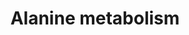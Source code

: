 ---
annotations:
- type: Pathway Ontology
  value: alanine metabolic pathway
authors:
- ReactomeTeam
- DeSl
description: The interconversion of alanine and pyruvate, annotated here, is a key
  connection among the processes of protein turnover and energy metabolism in the
  human body (Felig 1975; Owen et al. 1979).  View original pathway at [http://www.reactome.org/PathwayBrowser/#DIAGRAM=8964540
  Reactome].
last-edited: 2021-01-25
organisms:
- Homo sapiens
redirect_from:
- /index.php/Pathway:WP4980
- /instance/WP4980
schema-jsonld:
- '@context': https://schema.org/
  '@id': https://wikipathways.github.io/pathways/WP4980.html
  '@type': Dataset
  creator:
    '@type': Organization
    name: WikiPathways
  description: The interconversion of alanine and pyruvate, annotated here, is a key
    connection among the processes of protein turnover and energy metabolism in the
    human body (Felig 1975; Owen et al. 1979).  View original pathway at [http://www.reactome.org/PathwayBrowser/#DIAGRAM=8964540
    Reactome].
  keywords:
  - L-Ala
  - PXLP-K341-GPT2 dimer
  - L-Glu
  - 2OG
  - PXLP-K314-GPT dimer
  - 'PXLP-K341-GPT2-1 '
  - 'PXLP-K314-GPT '
  - PYR
  license: CC0
  name: Alanine metabolism
seo: CreativeWork
title: Alanine metabolism
wpid: WP4980
---